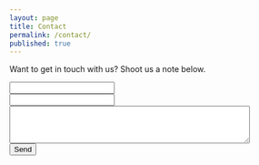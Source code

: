 ```yaml
---
layout: page
title: Contact
permalink: /contact/
published: true
---
```

Want to get in touch with us? Shoot us a note below.

<form id="contact-form" action="https://formspree.io/breakingespanol@gmail.com"
      method="POST">
    <input type="text" name="name"><br/>
    <input type="email" name="_replyto"><br/>
		<textarea rows="4" cols="50" name="comment" form="contact-form"></textarea><br/>
    <input type="submit" value="Send">
</form>
